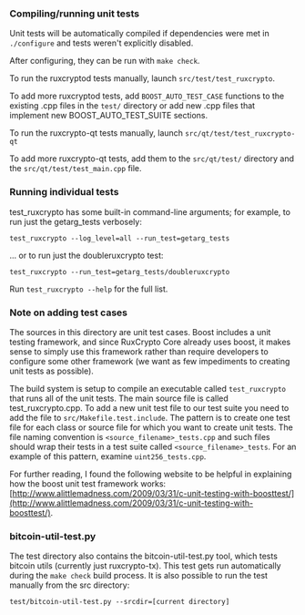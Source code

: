 ### Compiling/running unit tests

Unit tests will be automatically compiled if dependencies were met in `./configure`
and tests weren't explicitly disabled.

After configuring, they can be run with `make check`.

To run the ruxcryptod tests manually, launch `src/test/test_ruxcrypto`.

To add more ruxcryptod tests, add `BOOST_AUTO_TEST_CASE` functions to the existing
.cpp files in the `test/` directory or add new .cpp files that
implement new BOOST_AUTO_TEST_SUITE sections.

To run the ruxcrypto-qt tests manually, launch `src/qt/test/test_ruxcrypto-qt`

To add more ruxcrypto-qt tests, add them to the `src/qt/test/` directory and
the `src/qt/test/test_main.cpp` file.

### Running individual tests

test_ruxcrypto has some built-in command-line arguments; for
example, to run just the getarg_tests verbosely:

    test_ruxcrypto --log_level=all --run_test=getarg_tests

... or to run just the doubleruxcrypto test:

    test_ruxcrypto --run_test=getarg_tests/doubleruxcrypto

Run `test_ruxcrypto --help` for the full list.

### Note on adding test cases

The sources in this directory are unit test cases.  Boost includes a
unit testing framework, and since RuxCrypto Core already uses boost, it makes
sense to simply use this framework rather than require developers to
configure some other framework (we want as few impediments to creating
unit tests as possible).

The build system is setup to compile an executable called `test_ruxcrypto`
that runs all of the unit tests.  The main source file is called
test_ruxcrypto.cpp. To add a new unit test file to our test suite you need 
to add the file to `src/Makefile.test.include`. The pattern is to create 
one test file for each class or source file for which you want to create 
unit tests.  The file naming convention is `<source_filename>_tests.cpp` 
and such files should wrap their tests in a test suite 
called `<source_filename>_tests`. For an example of this pattern, 
examine `uint256_tests.cpp`.

For further reading, I found the following website to be helpful in
explaining how the boost unit test framework works:
[http://www.alittlemadness.com/2009/03/31/c-unit-testing-with-boosttest/](http://www.alittlemadness.com/2009/03/31/c-unit-testing-with-boosttest/).

### bitcoin-util-test.py

The test directory also contains the bitcoin-util-test.py tool, which tests bitcoin utils (currently just ruxcrypto-tx). This test gets run automatically during the `make check` build process. It is also possible to run the test manually from the src directory:

```
test/bitcoin-util-test.py --srcdir=[current directory]

```